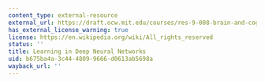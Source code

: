 ```yaml
---
content_type: external-resource
external_url: https://draft.ocw.mit.edu/courses/res-9-008-brain-and-cognitive-sciences-computational-tutorials/pages/4-learning-in-deep-neural-networks/
has_external_license_warning: true
license: https://en.wikipedia.org/wiki/All_rights_reserved
status: ''
title: Learning in Deep Neural Networks
uid: b675ba4a-3c44-4809-9666-d0613ab5698a
wayback_url: ''
---
```

